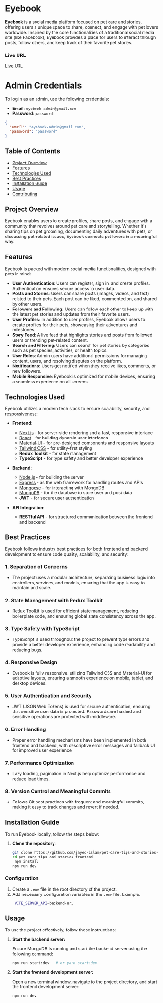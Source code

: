 # Eyebook

**Eyebook** is a social media platform focused on pet care and stories, offering users a unique space to share, connect, and engage with pet lovers worldwide. Inspired by the core functionalities of a traditional social media site (like Facebook), Eyebook provides a place for users to interact through posts, follow others, and keep track of their favorite pet stories.

### Live URL

[Live URL](https://eyebook.vercel.app "Visit the live application")

# Admin Credentials

To log in as an admin, use the following credentials:

- **Email**: `eyebook-admin@gmail.com`
- **Password**: `password`

```json
{
  "email": "eyebook-admin@gmail.com",
  "password": "password"
}
```

## Table of Contents

- [Project Overview](#project-overview)
- [Features](#features)
- [Technologies Used](#technologies-used)
- [Best Practices](#best-practices)
- [Installation Guide](#installation-guide)
- [Usage](#usage)
- [Contributing](#contributing)

## Project Overview

Eyebook enables users to create profiles, share posts, and engage with a community that revolves around pet care and storytelling. Whether it's sharing tips on pet grooming, documenting daily adventures with pets, or discussing pet-related issues, Eyebook connects pet lovers in a meaningful way.

## Features

Eyebook is packed with modern social media functionalities, designed with pets in mind:

- **User Authentication**: Users can register, sign in, and create profiles. Authentication ensures secure access to user data.
- **Posts and Stories**: Users can share posts (images, videos, and text) related to their pets. Each post can be liked, commented on, and shared by other users.
- **Followers and Following**: Users can follow each other to keep up with the latest pet stories and updates from their favorite users.
- **User Profiles**: In addition to user profiles, Eyebook allows users to create profiles for their pets, showcasing their adventures and milestones.
- **Story Feed**: A live feed that highlights stories and posts from followed users or trending pet-related content.
- **Search and Filtering**: Users can search for pet stories by categories such as pet species, activities, or health topics.
- **User Roles**: Admin users have additional permissions for managing content, users, and resolving disputes on the platform.
- **Notifications**: Users get notified when they receive likes, comments, or new followers.
- **Mobile Responsive**: Eyebook is optimized for mobile devices, ensuring a seamless experience on all screens.

## Technologies Used

Eyebook utilizes a modern tech stack to ensure scalability, security, and responsiveness:

- **Frontend**:

  - [Next.js](https://nextjs.org/) - for server-side rendering and a fast, responsive interface
  - [React](https://reactjs.org/) - for building dynamic user interfaces
  - [Material-UI](https://mui.com/) - for pre-designed components and responsive layouts
  - [Tailwind CSS](https://tailwindcss.com/) - for utility-first styling
  - **Redux Toolkit** - for state management
  - **TypeScript** - for type safety and better developer experience

- **Backend**:

  - [Node.js](https://nodejs.org/) - for building the server
  - [Express](https://expressjs.com/) - as the web framework for handling routes and APIs
  - [Mongoose](https://mongoosejs.com/) - for interacting with MongoDB
  - [MongoDB](https://www.mongodb.com/) - for the database to store user and post data
  - **JWT** - for secure user authentication

- **API Integration**:

  - **RESTful API** - for structured communication between the frontend and backend

## Best Practices

Eyebook follows industry best practices for both frontend and backend development to ensure code quality, scalability, and security:

### 1. **Separation of Concerns**

- The project uses a modular architecture, separating business logic into controllers, services, and models, ensuring that the app is easy to maintain and scale.

### 2. **State Management with Redux Toolkit**

- Redux Toolkit is used for efficient state management, reducing boilerplate code, and ensuring global state consistency across the app.

### 3. **Type Safety with TypeScript**

- TypeScript is used throughout the project to prevent type errors and provide a better developer experience, enhancing code readability and reducing bugs.

### 4. **Responsive Design**

- Eyebook is fully responsive, utilizing Tailwind CSS and Material-UI for adaptive layouts, ensuring a smooth experience on mobile, tablet, and desktop devices.

### 5. **User Authentication and Security**

- JWT (JSON Web Tokens) is used for secure authentication, ensuring that sensitive user data is protected. Passwords are hashed and sensitive operations are protected with middleware.

### 6. **Error Handling**

- Proper error handling mechanisms have been implemented in both frontend and backend, with descriptive error messages and fallback UI for improved user experience.

### 7. **Performance Optimization**

- Lazy loading, pagination in Next.js help optimize performance and reduce load times.

### 8. **Version Control and Meaningful Commits**

- Follows Git best practices with frequent and meaningful commits, making it easy to track changes and revert if needed.

## Installation Guide

To run Eyebook locally, follow the steps below:

1. **Clone the repository**:
   ```bash
   git clone https://github.com/jayed-islam/pet-care-tips-and-stories-frontend
   cd pet-care-tips-and-stories-frontend
    npm install
   npm run dev
   ```

### Configuration

1. Create a `.env` file in the root directory of the project.
2. Add necessary configuration variables in the `.env` file.
   Example:
   ```bash
    VITE_SERVER_API=backend-uri
   ```

## Usage

To use the project effectively, follow these instructions:

1. **Start the backend server:**

   Ensure MongoDB is running and start the backend server using the following command:

   ```bash
   npm run start:dev   # or yarn start:dev
   ```

2. **Start the frontend development server:**

   Open a new terminal window, navigate to the project directory, and start the frontend development server:

   ```bash
   npm run dev
   ```
